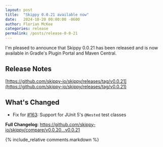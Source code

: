 ```yaml
---
layout: post
title:  "Skippy 0.0.21 available now"
date:   2024-10-20 00:00:00 -0600
author: Florian McKee
categories: release
permalink: /posts/release-0-0-21
---
```


I'm pleased to announce that Skippy 0.0.21 has been released and is now available in Gradle's Plugin Portal and Maven
Central.

## Release Notes

[https://github.com/skippy-io/skippy/releases/tag/v0.0.21](https://github.com/skippy-io/skippy/releases/tag/v0.0.21)

## What's Changed

* Fix for [#163](https://github.com/skippy-io/skippy/issues/163): Support for JUnit 5's `@Nested` test classes

**Full Changelog**: https://github.com/skippy-io/skippy/compare/v0.0.20...v0.0.21

{% include_relative comments.markdown %}